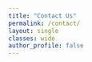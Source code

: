 ```yaml
---
title: "Contact Us"
permalink: /contact/
layout: single
classes: wide
author_profile: false
---
```

